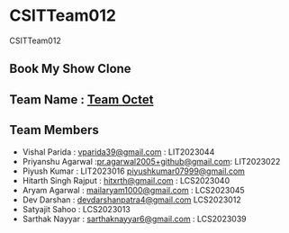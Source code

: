 # CSITTeam012
CSITTeam012

## Book My Show Clone 

## Team Name : [Team Octet](https://github.com/IIITLucknowSWEngg/Assignment/issues/7)

## Team Members

- Vishal Parida : vparida39@gmail.com : LIT2023044
- Priyanshu Agarwal :pr.agarwal2005+github@gmail.com: LIT2023022
- Piyush Kumar : LIT2023016 piyushkumar07999@gmail.com
- Hitarth Singh Rajput : hitxrth@gmail.com : LCS2023040
- Aryam Agarwal : mailaryam1000@gmail.com : LCS2023045
- Dev Darshan : devdarshanpatra4@gmail.com LCS2023012
- Satyajit Sahoo : LCS2023013
- Sarthak Nayyar : sarthaknayyar6@gmail.com : LCS2023039

